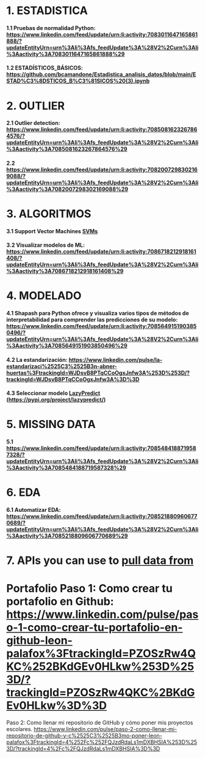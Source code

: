 # 1. ESTADISTICA
#### 1.1 Pruebas de normalidad Python: https://www.linkedin.com/feed/update/urn:li:activity:7083011647165861888/?updateEntityUrn=urn%3Ali%3Afs_feedUpdate%3A%28V2%2Curn%3Ali%3Aactivity%3A7083011647165861888%29 

#### 1.2 ESTADÍSTICOS_BÁSICOS: https://github.com/bcamandone/Estadistica_analisis_datos/blob/main/ESTAD%C3%8DSTICOS_B%C3%81SICOS%20(3).ipynb  



# 2. OUTLIER 
#### 2.1 Outlier detection: https://www.linkedin.com/feed/update/urn:li:activity:7085081623267864576/?updateEntityUrn=urn%3Ali%3Afs_feedUpdate%3A%28V2%2Curn%3Ali%3Aactivity%3A7085081623267864576%29

#### 2.2 https://www.linkedin.com/feed/update/urn:li:activity:7082007298302169088/?updateEntityUrn=urn%3Ali%3Afs_feedUpdate%3A%28V2%2Curn%3Ali%3Aactivity%3A7082007298302169088%29

# 3. ALGORITMOS

#### 3.1 Support Vector Machines [SVMs](https://www.linkedin.com/feed/update/urn:li:activity:7081844697211580416/?updateEntityUrn=urn%3Ali%3Afs_feedUpdate%3A%28V2%2Curn%3Ali%3Aactivity%3A7081844697211580416%29)

#### 3.2 Visualizar modelos de ML: https://www.linkedin.com/feed/update/urn:li:activity:7086718212918161408/?updateEntityUrn=urn%3Ali%3Afs_feedUpdate%3A%28V2%2Curn%3Ali%3Aactivity%3A7086718212918161408%29 

# 4. MODELADO
#### 4.1  Shapash para Python ofrece y visualiza varios tipos de métodos de interpretabilidad para comprender las predicciones de su modelo: https://www.linkedin.com/feed/update/urn:li:activity:7085649151903850496/?updateEntityUrn=urn%3Ali%3Afs_feedUpdate%3A%28V2%2Curn%3Ali%3Aactivity%3A7085649151903850496%29 

#### 4.2 La estandarización: https://www.linkedin.com/pulse/la-estandarizaci%2525C3%2525B3n-abner-huertas%3FtrackingId=WJDsvB8PTqCCoOgxJnfw3A%253D%253D/?trackingId=WJDsvB8PTqCCoOgxJnfw3A%3D%3D 

#### 4.3 Seleccionar modelo [LazyPredict](https://www.linkedin.com/feed/update/urn:li:activity:7081721677385998336/?updateEntityUrn=urn%3Ali%3Afs_feedUpdate%3A%28V2%2Curn%3Ali%3Aactivity%3A7081721677385998336%29) (https://pypi.org/project/lazypredict/)


# 5. MISSING DATA


#### 5.1 https://www.linkedin.com/feed/update/urn:li:activity:7085484188719587328/?updateEntityUrn=urn%3Ali%3Afs_feedUpdate%3A%28V2%2Curn%3Ali%3Aactivity%3A7085484188719587328%29 

# 6. EDA

#### 6.1 Automatizar EDA: https://www.linkedin.com/feed/update/urn:li:activity:7085218809606770689/?updateEntityUrn=urn%3Ali%3Afs_feedUpdate%3A%28V2%2Curn%3Ali%3Aactivity%3A7085218809606770689%29 


# 7. APIs you can use to [pull data from](https://www.linkedin.com/feed/update/urn%3Ali%3Aactivity%3A7088198393948221440/?commentUrn=urn%3Ali%3Acomment%3A%28ugcPost%3A7088198393205833729%2C7089721865807511552%29&dashCommentUrn=urn%3Ali%3Afsd%5Fcomment%3A%287089721865807511552%2Curn%3Ali%3AugcPost%3A7088198393205833729%29)

# Portafolio Paso 1: Como crear tu portafolio en Github: https://www.linkedin.com/pulse/paso-1-como-crear-tu-portafolio-en-github-leon-palafox%3FtrackingId=PZOSzRw4QKC%252BKdGEv0HLkw%253D%253D/?trackingId=PZOSzRw4QKC%2BKdGEv0HLkw%3D%3D 
Paso 2: Como llenar mi repositorio de GitHub y cómo poner mis proyectos escolares. https://www.linkedin.com/pulse/paso-2-como-llenar-mi-repositorio-de-github-y-c%2525C3%2525B3mo-poner-leon-palafox%3FtrackingId=4%252Fc%252FQJzdRdaLs1mDXBHSIA%253D%253D/?trackingId=4%2Fc%2FQJzdRdaLs1mDXBHSIA%3D%3D 





